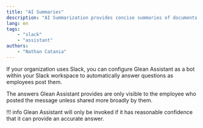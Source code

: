 ```yaml
---
title: "AI Summaries"
description: "AI Summarization provides concise summaries of documents and message chains; allowing users to naturally interact with content and follow-up with questions."
lang: en
tags:
    - "slack"
    - "assistant"
authors:
    - "Nathan Catania"
---
```


If your organization uses Slack, you can configure Glean Assistant as a bot within your Slack workspace to automatically answer questions as employees post them.

The answers Glean Assistant provides are only visible to the employee who posted the message unless shared more broadly by them.

!!! info
    Glean Assistant will only be invoked if it has reasonable confidence that it can provide an accurate answer.

<picture>